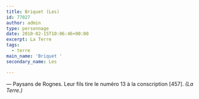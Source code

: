 ```yaml
---
title: Briquet (Les)
id: 77027
author: admin
type: personnage
date: 2010-02-15T10:06:46+00:00
excerpt: La Terre
tags:
  - terre
main_name: 'Briquet '
secondary_name: Les

---
```

— Paysans de Rognes. Leur fils tire le numéro 13 à la conscription [457]. _(La Terre.)_